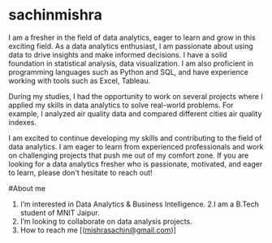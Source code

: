 # sachinmishra
I am a fresher in the field of data analytics, eager to learn and grow in this exciting field.
As a data analytics enthusiast, I am passionate about using data to drive insights and make informed decisions. I have a solid foundation in statistical analysis, data visualization. I am also proficient in programming languages such as Python and SQL, and have experience working with tools such as Excel, Tableau.

During my studies, I had the opportunity to work on several projects where I applied my skills in data analytics to solve real-world problems. For example, I analyzed air quality data and compared different cities air quality indexes.

I am excited to continue developing my skills and contributing to the field of data analytics. I am eager to learn from experienced professionals and work on challenging projects that push me out of my comfort zone. If you are looking for a data analytics fresher who is passionate, motivated, and eager to learn, please don't hesitate to reach out!


#About me
1. I’m interested in Data Analytics & Business Intelligence.
 2.I am a B.Tech student of MNIT Jaipur.
3. I’m looking to collaborate on data analysis projects.
4. How to reach me [(mishrasachin@gmail.com)]
